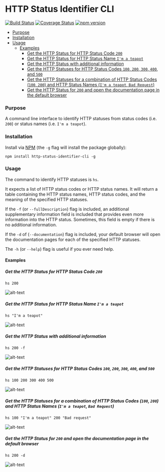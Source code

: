 # HTTP Status Identifier CLI

[![Build Status](https://travis-ci.org/jaebradley/http-status-identifier-cli.svg?branch=master)](https://travis-ci.org/jaebradley/http-status-identifier-cli)
[![Coverage Status](https://coveralls.io/repos/github/jaebradley/http-status-identifier-cli/badge.svg?branch=master)](https://coveralls.io/github/jaebradley/http-status-identifier-cli?branch=master)
[![npm version](https://badge.fury.io/js/http-status-identifier-cli.svg)](https://badge.fury.io/js/http-status-identifier-cli)

* [Purpose](https://github.com/jaebradley/http-status-identifier-cli#purpose)
* [Installation](https://github.com/jaebradley/http-status-identifier-cli#installation)
* [Usage](https://github.com/jaebradley/http-status-identifier-cli#usage)
  * [Examples](https://github.com/jaebradley/http-status-identifier-cli#examples)
    * [Get the HTTP Status for HTTP Status Code `200`](https://github.com/jaebradley/http-status-identifier-cli#get-the-http-status-for-http-status-code-200)
    * [Get the HTTP Status for HTTP Status Name `I'm a teapot`](https://github.com/jaebradley/http-status-identifier-cli#get-the-http-status-for-http-status-name-im-a-teapot)
    * [Get the HTTP Status with additional information](https://github.com/jaebradley/http-status-identifier-cli#get-the-http-status-with-additional-information)
    * [Get the HTTP Statuses for HTTP Status Codes `100`, `200`, `300`, `400`, and `500`](https://github.com/jaebradley/http-status-identifier-cli#get-the-http-statuses-for-http-status-codes-100-200-300-400-and-500)
    * [Get the HTTP Statuses for a combination of HTTP Status Codes (`100`, `200`) and HTTP Status Names (`I'm a teapot`, `Bad Request`)](https://github.com/jaebradley/http-status-identifier-cli#get-the-http-statuses-for-a-combination-of-http-status-codes-100-200-and-http-status-names-im-a-teapot-bad-request)
    * [Get the HTTP Status for `200` and open the documentation page in the default browser](https://github.com/jaebradley/http-status-identifier-cli#get-the-http-status-for-200-and-open-the-documentation-page-in-the-default-browser)

### Purpose
A command line interface to identify HTTP statuses from status codes (i.e. `200`) or status names (i.e. `I'm a teapot`).

### Installation
Install via [NPM](https://www.npmjs.com/package/http-status-identifier-cli) (the `-g` flag will install the package globally):
```
npm install http-status-identifier-cli -g
```

### Usage
The command to identify HTTP statuses is `hs`.

It expects a list of HTTP status codes or HTTP status names. It will return a table containing the HTTP status names, HTTP status codes, and the meaning of the specified HTTP statuses.

If the `-f` (or `--fullDescription`) flag is included, an additional supplementary information field is included that provides even more information into the HTTP status. Sometimes, this field is empty if there is no additional information.

If the `-d` of (`--documentation`) flag is included, your default browser will open the documentation pages for each of the specified HTTP statuses.

The `-h` (or `--help`) flag is useful if you ever need help.

#### Examples

##### Get the HTTP Status for HTTP Status Code `200`
```
hs 200
```
![alt-text](http://i.imgur.com/oGp1DmO.png)

##### Get the HTTP Status for HTTP Status Name `I'm a teapot`
```
hs "I'm a teapot"
```
![alt-text](http://imgur.com/OvW3puw.png)

##### Get the HTTP Status with additional information
```
hs 200 -f
```
![alt-text](http://imgur.com/NQLgt8Q.png)

##### Get the HTTP Statuses for HTTP Status Codes `100`, `200`, `300`, `400`, and `500`
```
hs 100 200 300 400 500
```
![alt-text](http://imgur.com/nz9mqED.png)

##### Get the HTTP Statuses for a combination of HTTP Status Codes (`100`, `200`) and HTTP Status Names (`I'm a teapot`, `Bad Request`)
```
hs 100 "I'm a teapot" 200 "Bad request"
```
![alt-text](http://imgur.com/T343ywr.png)

##### Get the HTTP Status for `200` and open the documentation page in the default browser
```
hs 200 -d
```

![alt-text](http://g.recordit.co/e1QvGJZSJ4.gif)
